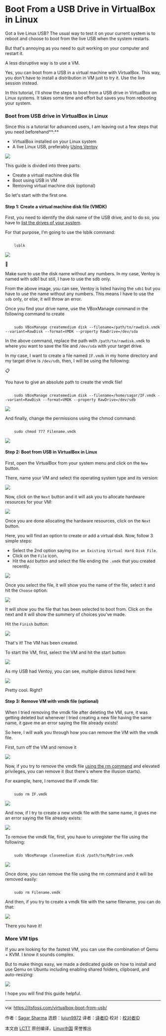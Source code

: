 [#]: subject: "Boot From a USB Drive in VirtualBox in Linux"
[#]: via: "https://itsfoss.com/virtualbox-boot-from-usb/"
[#]: author: "Sagar Sharma https://itsfoss.com/author/sagar/"
[#]: collector: "lujun9972/lctt-scripts-1693450080"
[#]: translator: "geekpi"
[#]: reviewer: " "
[#]: publisher: " "
[#]: url: " "

Boot From a USB Drive in VirtualBox in Linux
======

Got a live Linux USB? The usual way to test it on your current system is to reboot and choose to boot from the live USB when the system restarts.

But that's annoying as you need to quit working on your computer and restart it.

A less disruptive way is to use a VM.

Yes, you can boot from a USB in a virtual machine with VirtualBox. This way, you don't have to install a distribution in VM just to try it. Use the live session instead.

In this tutorial, I'll show the steps to boot from a USB drive in VirtualBox on Linux systems. It takes some time and effort but saves you from rebooting your system.

### Boot from USB drive in VirtualBox in Linux

Since this is a tutorial for advanced users, I am leaving out a few steps that you need beforehand**:**

  * VirtualBox installed on your Linux system
  * A live Linux USB, preferably [Using Ventoy][1]



![][2]

This guide is divided into three parts:

  * Create a virtual machine disk file
  * Boot using USB in VM
  * Removing virtual machine disk (optional)



So let's start with the first one.

#### Step 1: Create a virtual machine disk file (VMDK)

First, you need to identify the disk name of the USB drive, and to do so, you have to [list the drives of your system][3].

For that purpose, I'm going to use the lsblk command:

```

    lsblk

```

![][4]

🚧

Make sure to use the disk name without any numbers. In my case, Ventoy is named with sdb1 but still, I have to use the sdb only.

From the above image, you can see, Ventoy is listed having the `sdb1` but you have to use the name without any numbers. This means I have to use the `sdb` only, or else, it will throw an error.

Once you find your drive name, use the VBoxManage command in the following command to create

```

    sudo VBoxManage createmedium disk --filename=/path/to/rawdisk.vmdk --variant=RawDisk --format=VMDK --property RawDrive=/dev/sda

```

In the above command, replace the path with `/path/to/rawdisk.vmdk` to where you want to save the file and `/dev/sda` with your target drive.

In my case, I want to create a file named `IF.vmdk` in my home directory and my target drive is `/dev/sdb`, then, I will be using the following:

📋

You have to give an absolute path to create the vmdk file!

```

    sudo VBoxManage createmedium disk --filename=/home/sagar/IF.vmdk --variant=RawDisk --format=VMDK --property RawDrive=/dev/sdb

```

![][5]

And finally, change the permissions using the chmod command:

```

    sudo chmod 777 Filename.vmdk

```

![][6]

#### Step 2: Boot from USB in VirtualBox in Linux

First, open the VirtualBox from your system menu and click on the `New` button.

There, name your VM and select the operating system type and its version:

![][7]

Now, click on the `Next` button and it will ask you to allocate hardware resources for your VM:

![][8]

Once you are done allocating the hardware resources, click on the `Next` button.

Here, you will find an option to create or add a virtual disk. Now, follow 3 simple steps:

  * Select the 2nd option saying `Use an Existing Virtual Hard Disk File`.
  * Click on the `File` icon.
  * Hit the `Add` button and select the file ending the `.vmdk` that you created recently.



![][9]

Once you select the file, it will show you the name of the file, select it and hit the `Choose` option:

![][10]

It will show you the file that has been selected to boot from. Click on the next and it will show the summery of choices you've made.

Hit the `Finish` button:

![][11]

That's it! The VM has been created.

To start the VM, first, select the VM and hit the start button:

![][12]

As my USB had Ventoy, you can see, multiple distros listed here:

![][13]

Pretty cool. Right?

#### Step 3: Remove VM with vmdk file (optional)

When I tried removing the vmdk file after deleting the VM, sure, it was getting deleted but whenever I tried creating a new file having the same name, it gave me an error saying the file already exists!

So here, I will walk you through how you can remove the VM with the vmdk file.

First, turn off the VM and remove it

![][14]

Now, if you try to remove the vmdk file [using the rm command][15] and elevated privileges, you can remove it (but there's where the illusion starts).

For example, here, I removed the IF.vmdk file:

```

    sudo rm IF.vmdk

```

![][16]

And now, if I try to create a new vmdk file with the same name, it gives me an error saying the file already exists:

![][17]

To remove the vmdk file, first, you have to unregister the file using the following:

```

    sudo VBoxManage closemedium disk /path/to/MyDrive.vmdk

```

![][18]

Once done, you can remove the file using the rm command and it will be removed easily:

```

    sudo rm Filename.vmdk

```

And then, if you try to create a vmdk file with the same filename, you can do that:

![][19]

There you have it!

### More VM tips

If you are looking for the fastest VM, you can use the combination of Qemu + KVM. I know it sounds complex.

But to make things easy, we made a dedicated guide on how to install and use Qemu on Ubuntu including enabling shared folders, clipboard, and auto-resizing:

![][2]

I hope you will find this guide helpful.

--------------------------------------------------------------------------------

via: https://itsfoss.com/virtualbox-boot-from-usb/

作者：[Sagar Sharma][a]
选题：[lujun9972][b]
译者：[译者ID](https://github.com/译者ID)
校对：[校对者ID](https://github.com/校对者ID)

本文由 [LCTT](https://github.com/LCTT/TranslateProject) 原创编译，[Linux中国](https://linux.cn/) 荣誉推出

[a]: https://itsfoss.com/author/sagar/
[b]: https://github.com/lujun9972
[1]: https://itsfoss.com/use-ventoy/
[2]: https://itsfoss.com/content/images/size/w256h256/2022/12/android-chrome-192x192.png
[3]: https://linuxhandbook.com/linux-list-disks/
[4]: https://itsfoss.com/content/images/2023/07/list-drives-in-Linux.png
[5]: https://itsfoss.com/content/images/2023/07/create-virtual-machine-disk-drive-for-virtualbox-to-boot-from-USB-drive-in-Linux.png
[6]: https://itsfoss.com/content/images/2023/07/use-chmod-command-to-change-the-permissions.png
[7]: https://itsfoss.com/content/images/2023/07/Create-VM-in-VirtualBox-to-boot-from-USB-in-Linux.png
[8]: https://itsfoss.com/content/images/2023/07/allocate-RAM-and-cores-to-Vm-to-boot-from-USB-in-VirtualBox-in-Linux.png
[9]: https://itsfoss.com/content/images/2023/07/add-virtual-machine-disk-drive-in-VirtualBox-to-boot-from-USB-in-Linux.png
[10]: https://itsfoss.com/content/images/2023/07/select-the-vmdk-file.png
[11]: https://itsfoss.com/content/images/2023/07/Finish-the-VM-creation-to-boot-from-USB-in-VirtualBox-in-Linux.png
[12]: https://itsfoss.com/content/images/2023/07/start-the-VM.png
[13]: https://itsfoss.com/content/images/2023/07/Boot-from-USB-in-VirtualBox-in-Linux.png
[14]: https://itsfoss.com/content/images/2023/07/Remove-VM-from-VirtualBox.png
[15]: https://linuxhandbook.com/remove-files-directories/
[16]: https://itsfoss.com/content/images/2023/07/use-rm-command-to-remove-vmdk-file.png
[17]: https://itsfoss.com/content/images/2023/07/unable-to-create-vmdk-file-in-Linux--file-already-exist.png
[18]: https://itsfoss.com/content/images/2023/07/unregister-vmdk-file-in-Linux-to-remove-it.png
[19]: https://itsfoss.com/content/images/2023/07/how-to-remove-the-vmdk-file-in-Linux.png
